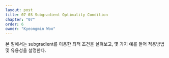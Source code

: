 ```yaml
---
layout: post
title: 07-03 Subgradient Optimality Condition
chapter: "07"
order: 6
owner: "Kyeongmin Woo"
---
```


본 절에서는 subgradient를 이용한 최적 조건을 살펴보고, 몇 가지 예를 들어 적용방법 및 유용성을 설명한다. 